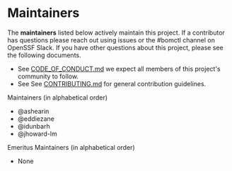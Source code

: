 # Maintainers

The __maintainers__ listed below actively maintain this project. If a contributor has questions please
reach out using issues or the #bomctl channel on OpenSSF Slack. If you have other questions about this
project, please see the following documents.

* See [CODE_OF_CONDUCT.md](CODE_OF_CONDUCT.md) we expect all members of this project's community to follow.
* See  See [CONTRIBUTING.md](CONTRIBUTING.md) for general contribution guidelines.

Maintainers (in alphabetical order)

* @ashearin
* @eddiezane
* @idunbarh
* @jhoward-lm

Emeritus Maintainers (in alphabetical order)

* None
